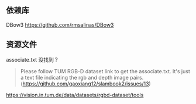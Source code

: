 ## 依赖库
DBow3 
https://github.com/rmsalinas/DBow3


## 资源文件

associate.txt 没找到？

>Please follow TUM RGB-D dataset link to get the associate.txt. It's just a text file indicating the rgb and depth image pairs.
(https://github.com/gaoxiang12/slambook2/issues/13)

https://vision.in.tum.de/data/datasets/rgbd-dataset/tools